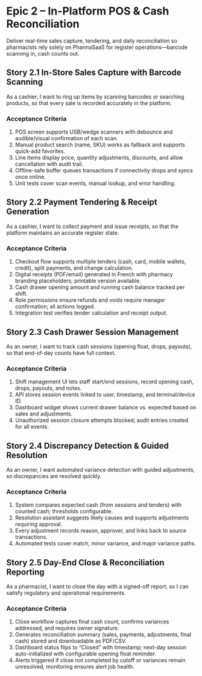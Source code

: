 # Epic 2 – In-Platform POS & Cash Reconciliation
Deliver real-time sales capture, tendering, and daily reconciliation so pharmacists rely solely on PharmaSaaS for register operations—barcode scanning in, cash counts out.

## Story 2.1 In-Store Sales Capture with Barcode Scanning
As a cashier, I want to ring up items by scanning barcodes or searching products, so that every sale is recorded accurately in the platform.

### Acceptance Criteria
1. POS screen supports USB/wedge scanners with debounce and audible/visual confirmation of each scan.
2. Manual product search (name, SKU) works as fallback and supports quick-add favorites.
3. Line items display price, quantity adjustments, discounts, and allow cancellation with audit trail.
4. Offline-safe buffer queues transactions if connectivity drops and syncs once online.
5. Unit tests cover scan events, manual lookup, and error handling.

## Story 2.2 Payment Tendering & Receipt Generation
As a cashier, I want to collect payment and issue receipts, so that the platform maintains an accurate register state.

### Acceptance Criteria
1. Checkout flow supports multiple tenders (cash, card, mobile wallets, credit), split payments, and change calculation.
2. Digital receipts (PDF/email) generated in French with pharmacy branding placeholders; printable version available.
3. Cash drawer opening amount and running cash balance tracked per shift.
4. Role permissions ensure refunds and voids require manager confirmation; all actions logged.
5. Integration test verifies tender calculation and receipt output.

## Story 2.3 Cash Drawer Session Management
As an owner, I want to track cash sessions (opening float, drops, payouts), so that end-of-day counts have full context.

### Acceptance Criteria
1. Shift management UI lets staff start/end sessions, record opening cash, drops, payouts, and notes.
2. API stores session events linked to user, timestamp, and terminal/device ID.
3. Dashboard widget shows current drawer balance vs. expected based on sales and adjustments.
4. Unauthorized session closure attempts blocked; audit entries created for all events.

## Story 2.4 Discrepancy Detection & Guided Resolution
As an owner, I want automated variance detection with guided adjustments, so discrepancies are resolved quickly.

### Acceptance Criteria
1. System compares expected cash (from sessions and tenders) with counted cash; thresholds configurable.
2. Resolution assistant suggests likely causes and supports adjustments requiring approval.
3. Every adjustment records reason, approver, and links back to source transactions.
4. Automated tests cover match, minor variance, and major variance paths.

## Story 2.5 Day-End Close & Reconciliation Reporting
As a pharmacist, I want to close the day with a signed-off report, so I can satisfy regulatory and operational requirements.

### Acceptance Criteria
1. Close workflow captures final cash count, confirms variances addressed, and requires owner signature.
2. Generates reconciliation summary (sales, payments, adjustments, final cash) stored and downloadable as PDF/CSV.
3. Dashboard status flips to “Closed” with timestamp; next-day session auto-initialized with configurable opening float reminder.
4. Alerts triggered if close not completed by cutoff or variances remain unresolved; monitoring ensures alert job health.

